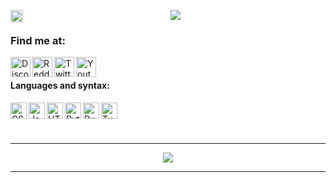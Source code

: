 [Discord]: https://www.discord.gg/6HdJDXxdSb
[GitHub]: https://www.github.com/MrSternn
[Reddit]: https://www.reddit.com/u/PuzzleheadedTell7137
[Twitter]: https://www.twitter.com/MrStern_
[YouTube]: https://www.youtube.com/channel/UCdoIPI0Gb04wmFp11NmpvuQ

<div align=center>

[<img align="left" alt="Github" width="20px" src="https://api.iconify.design/logos:github-icon.svg" />][Github]
![](https://komarev.com/ghpvc/?username=MrSternn&label=profile+views&color=fb0000)

</div>

### Find me at:

[<img align="left" alt="Discord" width="32px" src="https://api.iconify.design/logos:discord-icon.svg" />][Discord]
[<img align="left" alt="Reddit" width="32px" src="https://api.iconify.design/logos:reddit-icon.svg" />][Reddit]
[<img align="left" alt="Twitter" width="32px" src="https://api.iconify.design/logos:twitter.svg" />][Twitter]
[<img align="left" alt="Youtube" width="32px" src="https://api.iconify.design/logos:youtube-icon.svg" />][Youtube]

<br />

#### Languages and syntax:
<img align="left" alt="CSS3" width="26px" src="https://api.iconify.design/vscode-icons:file-type-css.svg" />
<img align="left" alt="JavaScript" width="26px" src="https://api.iconify.design/vscode-icons:file-type-js.svg" />
<img align="left" alt="HTML5" width="26px" src="https://api.iconify.design/vscode-icons:file-type-html.svg" />
<img align="left" alt="Python" width="26px" src="https://api.iconify.design/vscode-icons:file-type-python.svg" />
<img align="left" alt="Rust" width="26px" src="https://api.iconify.design/vscode-icons:file-type-rust.svg" />
<img align="left" alt="TypeScript" width="26px" src="https://api.iconify.design/vscode-icons:file-type-typescript.svg" />

<br />
<br />
<br />
 
---

<div align="center">
  <img align="center" src="https://github-readme-stats.vercel.app/api?username=MrSternn&show_icons=true&theme=synthwave" />
</div>

---
